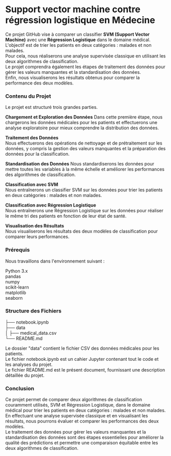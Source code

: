 # Support vector machine contre régression logistique en Médecine

Ce projet GitHub vise à comparer un classifier **SVM (Support Vector Machine)** avec une **Régression Logistique** dans le domaine médical.    
L'objectif est de trier les patients en deux catégories : malades et non malades.   
Pour cela, nous réaliserons une analyse supervisée classique en utilisant les deux algorithmes de classification.    
Le projet comprendra également les étapes de traitement des données pour gérer les valeurs manquantes et la standardisation des données.     
Enfin, nous visualiserons les résultats obtenus pour comparer la performance des deux modèles.

### Contenu du Projet
Le projet est structuré trois grandes parties.    

**Chargement et Exploration des Données**
Dans cette première étape, nous chargerons les données médicales pour les patients et effectuerons une analyse exploratoire pour mieux comprendre la distribution des données.

**Traitement des Données**    
Nous effectuerons des opérations de nettoyage et de prétraitement sur les données, y compris la gestion des valeurs manquantes et la préparation des données pour la classification.

**Standardisation des Données**
Nous standardiserons les données pour mettre toutes les variables à la même échelle et améliorer les performances des algorithmes de classification.

**Classification avec SVM**   
Nous entraînerons un classifier SVM sur les données pour trier les patients en deux catégories : malades et non malades.

**Classification avec Régression Logistique**     
Nous entraînerons une Régression Logistique sur les données pour réaliser le même tri des patients en fonction de leur état de santé.

**Visualisation des Résultats**    
Nous visualiserons les résultats des deux modèles de classification pour comparer leurs performances.

### Prérequis
Nous travaillons dans l'environnement suivant :     

Python 3.x    
pandas     
numpy      
scikit-learn     
matplotlib      
seaborn

### Structure des Fichiers

├── notebook.ipynb     
├── data    
│   ├── medical_data.csv     
└── README.md     

Le dossier "data" contient le fichier CSV des données médicales pour les patients.     
Le fichier notebook.ipynb est un cahier Jupyter contenant tout le code et les analyses du projet.      
Le fichier README.md est le présent document, fournissant une description détaillée du projet.      

### Conclusion
Ce projet permet de comparer deux algorithmes de classification couramment utilisés, SVM et Régression Logistique, dans le domaine médical pour trier les patients en deux catégories : malades et non malades.     
En effectuant une analyse supervisée classique et en visualisant les résultats, nous pourrons évaluer et comparer les performances des deux modèles.    
Le traitement des données pour gérer les valeurs manquantes et la standardisation des données sont des étapes essentielles pour améliorer la qualité des prédictions et permettre une comparaison équitable entre les deux algorithmes de classification.
